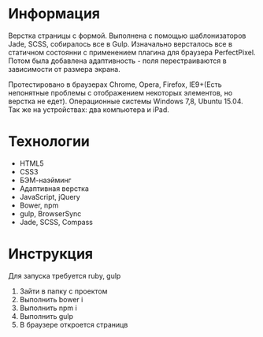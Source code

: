 # Информация

Верстка страницы с формой. 
Выполнена с помощью шаблонизаторов Jade, SCSS, собиралось все в Gulp. 
Изначально версталось все в статичном состоянни с применением плагина для браузера PerfectPixel. Потом была добавлена адаптивность - поля перестраиваются в зависимости от размера экрана.

Протестировано в браузерах Chrome, Opera, Firefox, IE9+(Есть непонятные проблемы с отображением некоторых элементов, но верстка не едет). Операционные системы Windows 7,8, Ubuntu 15.04. Так же на устройствах: два компьютера и iPad.

# Технологии

- HTML5
- CSS3
- БЭМ-наэйминг
- Адаптивная верстка
- JavaScript, jQuery
- Bower, npm
- gulp, BrowserSync
- Jade, SCSS, Compass

# Инструкция

Для запуска требуется ruby, gulp

1. Зайти в папку с проектом
2. Выполнить bower i
3. Выполнить npm i
4. Выполнить gulp
5. В браузере откроется страницв